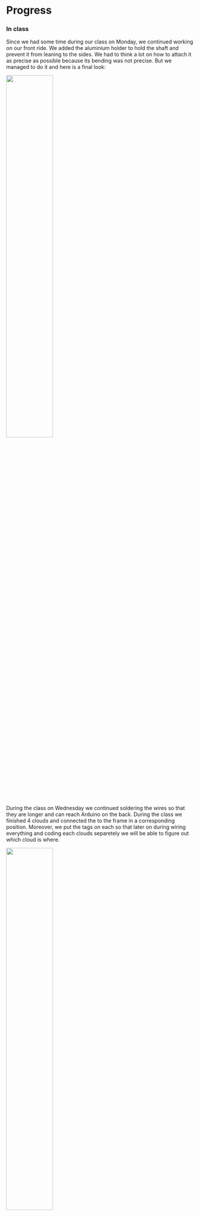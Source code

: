 # Progress

### In class
Since we had some time during our class on Monday, we continued working on our front ride. We added the aluminium holder to hold the shaft and prevent it from leaning to the sides. We had to think a lot on how to attach it as precise as possible because its bending was not precise. But we managed to do it and here is a final look:

<img src="https://github.com/lizadat/MachineLab/assets/98390904/6762129a-1a6f-4401-9847-fa3493d217cb" width="50%" height="50%">


During the class on Wednesday we continued soldering the wires so that they are longer and can reach Arduino on the back. During the class we finished 4 clouds and connected the to the frame in a corresponding position. Moreover, we put the tags on each so that later on during wiring everything and coding each clouds separetely we will be able to figure out which cloud is where. 

<img src="https://github.com/lizadat/MachineLab/assets/98390904/6b3315fa-10e2-4316-a014-2c2230c119be" width="50%" height="50%">


### Homework
After the classtime we finished all the clouds and attached them. We might change the heigh of each cloud later on, but currently it looks pretty well. Soldering and making all the clouds in general was quite a repetitive and not fun task to do, but it helped to practice my soldering skills. 
Before we had the 

Professor has helped to figure out the code for the cloud to fade. Previously we had an issue with delay, so we used the millis method as the result. 
I combined the code for the neopixel fading the the servo motor. 


<details>
<summary>Click to toggle contents of code for the motor with new degree values</summary>

```
//
// fadeNeoWithouDelay
//
// This program fades the three colors of NeoPixel without using delay
// By default, each color goes from 0 to 255 in increments of 1
// but the red values can be changed with setRedValues(). Of course 
// similar functions for green and blue can also be written. This is 
// left as an exercise to the reader.

// 03 Apr 2024 - MS - Initial entry

#include <Servo.h>
#include <Adafruit_NeoPixel.h>

// SERVO PIN NUM 9!!!!
Servo myservo;

int pos = 95;  

int beginPos = 95;   // initial position of the servo
int targetPos = 115;   // target position of the servo
int step = 1;  // step size for each movement
unsigned long previousMillisMotor = 0;
const long interval_motor = 100;

class NeoPixelFader
{
    int neoPixelPin;
    int numberOfPixels;
    int delayBetweenSteps; // this could be per each color too

    // these are initial values that can be
    // changed with setRedRange etc.
    //
    // really this should be in a sub-class
    // because they all do the same thing
    // just with different variables
    uint8_t redMinValue = 0;
    uint8_t redMaxValue = 255;
    uint8_t redCurrentValue = 0;
    uint8_t redIncrementAmount = 1;
    unsigned long redPreviousMillis = 0;

    uint8_t greenMinValue = 0;
    uint8_t greenMaxValue = 255;
    uint8_t greenCurrentValue = 0;
    uint8_t greenIncrementAmount = 1;
    unsigned long greenPreviousMillis = 0;

    uint8_t blueMinValue = 0;
    uint8_t blueMaxValue = 255;
    uint8_t blueCurrentValue = 0;
    uint8_t blueIncrementAmount = 1;
    unsigned long bluePreviousMillis = 0;

    Adafruit_NeoPixel pixels;

    // Constructor
  public:
    NeoPixelFader(int _neoPixelPin, int _numberOfPixels,
                  int _delayBetweenSteps)
    {
      neoPixelPin = _neoPixelPin;
      numberOfPixels = _numberOfPixels;
      delayBetweenSteps = _delayBetweenSteps;
      // currently every color gets the same delay
      // but this could also be configured individually

      pixels = Adafruit_NeoPixel(numberOfPixels, neoPixelPin, NEO_GRB + NEO_KHZ800);
    }

    void begin()
    {
      pixels.begin();
    }

    void setRedValues(
      uint8_t _redMinValue,
      uint8_t _redMaxValue,
      uint8_t _redCurrentValue,
      uint8_t _redIncrementAmount)
    {
      redMinValue = _redMinValue;
      redMaxValue = _redMaxValue;
      redCurrentValue = _redCurrentValue;
      redIncrementAmount = _redIncrementAmount;
    }

    void update()
    {
      updateRed();
      updateGreen();
      updateBlue();
    }

    // for debugging
    void print() {
      Serial.print("Red = ");
      Serial.print(redCurrentValue);
      Serial.print("\tGreen = ");
      Serial.print(greenCurrentValue);
      Serial.print("\tBlue = ");
      Serial.print(blueCurrentValue);
      Serial.println();
    }

    void updateRed() {
      unsigned long currentMillis = millis();
      if (currentMillis - redPreviousMillis >= delayBetweenSteps) {

        // calculate the next value of colors
        redCurrentValue += redIncrementAmount;

        // If we've reached the minimum or maximum, change direction
        if ((redCurrentValue >= redMaxValue) || (redCurrentValue <= redMinValue)) {
          redIncrementAmount = -redIncrementAmount;
        }

        // update the NeoPixels
        for (int i = 0; i < numberOfPixels; i++) {
          pixels.setPixelColor(i, redCurrentValue, greenCurrentValue, blueCurrentValue);
        }
        pixels.show();

        // update previousMillis
        redPreviousMillis = currentMillis;
      }
    }

    void updateGreen() {
      unsigned long currentMillis = millis();
      if (currentMillis - greenPreviousMillis >= delayBetweenSteps) {

        // calculate the next value of colors
        greenCurrentValue += greenIncrementAmount;

        // If we've reached the minimum or maximum, change direction
        if ((greenCurrentValue >= greenMaxValue) || (greenCurrentValue <= greenMinValue)) {
          greenIncrementAmount = -greenIncrementAmount;
        }

        // update the NeoPixels
        for (int i = 0; i < numberOfPixels; i++) {
          pixels.setPixelColor(i, redCurrentValue, greenCurrentValue, blueCurrentValue);
        }
        pixels.show();

        // update previousMillis
        greenPreviousMillis = currentMillis;
      }
    }

    void updateBlue()
    {
      unsigned long currentMillis = millis();
      if (currentMillis - bluePreviousMillis >= delayBetweenSteps) {

        // calculate the next value of colors
        blueCurrentValue += blueIncrementAmount;

        // If we've reached the minimum or maximum, change direction
        if ((blueCurrentValue >= blueMaxValue) || (blueCurrentValue <= blueMinValue)) {
          blueIncrementAmount = -blueIncrementAmount;
        }

        // update the NeoPixels
        for (int i = 0; i < numberOfPixels; i++) {
          pixels.setPixelColor(i, redCurrentValue, greenCurrentValue, blueCurrentValue);
        }
        pixels.show();

        // update previousMillis
        bluePreviousMillis = currentMillis;
      }
    }
};

void motor_check(){
  unsigned long currentMillisMotor = millis();  // get the current time
  // check if it's time to move the servo
  if (currentMillisMotor - previousMillisMotor >= interval_motor) {
    previousMillisMotor = currentMillisMotor;

    // move the servo towards the target position
    pos += step;
    if (pos >= targetPos || pos <= 95) {
      step *= -1; // Reverse direction when reaching target position or start position
    }
    myservo.write(pos);  // move the servo to the new position
  }
}


// pin, number of pixels, delay between steps
NeoPixelFader cloud1(A5, 20, 10); 

void setup() {
  Serial.begin(9600);
  myservo.attach(9); 
  myservo.write(pos);
  // parameters are
  // redMinValue, redMaxValue, redCurrentValue,redIncrementAmount)
  cloud1.setRedValues( 50, 100, 100, -1);
  cloud1.begin();
}

void loop() {
  motor_check();
  cloud1.update();
  // cloud1.print();
}
```
</details>


In the end everything worked out well. The motor and neopixel go together. Here is a video of it from two perspectives: side and front. 

https://github.com/lizadat/MachineLab/assets/98390904/0223217a-064d-4cd7-b2d7-1dcaed947f9b


https://github.com/lizadat/MachineLab/assets/98390904/4e4c089b-9ab0-4191-966d-636d5fe0a6d5


Problems we are facing:
We need to laser cut the cars, but the laser cutter in the lab broke. We reached out to the advanced workshop, so maybe they will be able to help us. 

Future steps: 
- We will add more clouds to the code and will connect them to the Arduino and use additional voltage for neopixel
- We will figure out how to laser cut the cars
- We will 3D print the holders for the cars
- We will start working on the design for a bottom of the ride. We want to laser cut the skylines of different cities to fill that space and craete an illusion that the ride is very high. 

